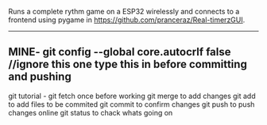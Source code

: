 Runs a complete rythm game on a ESP32 wirelessly and connects to a frontend using pygame in https://github.com/pranceraz/Real-timerzGUI. 


--------------------------------------------------
MINE-
git config --global core.autocrlf false //ignore this one
type this in before committing and pushing 
---------------------------
git tutorial -
git fetch  once before working
git merge to add changes 
git add to add files to be commited
git commit to confirm changes 
git push to push changes online
git status to chack whats going on 

